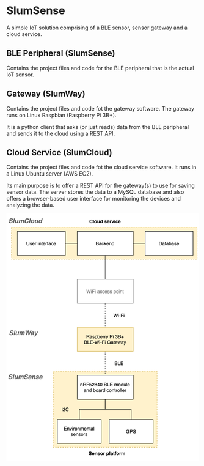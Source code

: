# SlumSense
A simple IoT solution comprising of a BLE sensor, sensor gateway and a cloud service.

## BLE Peripheral (SlumSense)

Contains the project files and code for the BLE peripheral that is the actual IoT sensor.

## Gateway (SlumWay)

Contains the project files and code fot the gateway software. The gateway runs on Linux Raspbian (Raspberry Pi 3B+).

It is a python client that asks (or just reads) data from the BLE peripheral and sends it to the cloud using a REST API.

## Cloud Service (SlumCloud)

Contains the project files and code fot the cloud service software. It runs in a Linux Ubuntu server (AWS EC2).

Its main purpose is to offer a REST API for the gateway(s) to use for saving sensor data. The server stores the data to a MySQL database and also offers a browser-based user interface for monitoring the devices and analyzing the data.

<img src="docs/topology.png" alt="High-level diagram of the system" />
